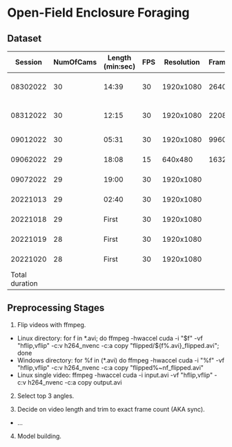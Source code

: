 # Open-Field Enclosure Foraging

## Dataset
| Session  | NumOfCams | Length (min:sec) | FPS | Resolution | FrameCt | Needs | Stage | Type        | Ready | Note                                                                         |
|----------|-----------|------------------|-----|------------|---------|----------------|---|------------|-------|-----|
| 08302022 | 30        | 14:39            | 30  | 1920x1080  | 26400   | v,hflip        | Needs sync | Mat & more  | No    | N/A |
| 08312022 | 30        | 12:15            | 30  | 1920x1080  | 22080   | v,hflip        | Needs sync | Mat & more  | No    | N/A |
| 09012022 | 30        | 05:31            | 30  | 1920x1080  | 9960    | v,hflip        | Needs sync | Mat         | No    | N/A |
| 09062022 | 29        | 18:08            | 15  | 640x480    | 16320   | v,hflip        | Needs sync | Mat         | No    | N/A |
| 09072022 | 29        | 19:00            | 30  | 1920x1080  |         | v,hflip,sync   | Needs sync | Mat         | No    | N/A |
| 20221013 | 29        | 02:40            | 30  | 1920x1080  |         | v,hflip,sync   | Needs sync | Paint Roller| No    | N/A |
| 20221018 | 29        | First            | 30  | 1920x1080  |         | v,hflip,sync   | Needs sync | Paint Roller| No    | Corrupted |
| 20221019 | 28        | First            | 30  | 1920x1080  |         | v,hflip,sync   | Needs sync | Paint Roller| No    | N/A |
| 20221020 | 28        | First            | 30  | 1920x1080  |         | v,hflip,sync   | Needs sync | Paint Roller| No    | N/A |
| Total duration |       |                  |     |            |         |                |         |     |       |        |


## Preprocessing Stages

1. Flip videos with ffmpeg.
- Linux directory: for f in *.avi; do ffmpeg -hwaccel cuda -i "$f" -vf "hflip,vflip" -c:v h264_nvenc -c:a copy "flipped/${f%.avi}_flipped.avi"; done
- Windows directory: for %f in (*.avi) do ffmpeg -hwaccel cuda -i "%f" -vf "hflip,vflip" -c:v h264_nvenc -c:a copy "flipped\%~nf_flipped.avi"
- Linux single video: ffmpeg -hwaccel cuda -i input.avi -vf "hflip,vflip" -c:v h264_nvenc -c:a copy output.avi

2. Select top 3 angles.

3. Decide on video length and trim to exact frame count (AKA sync).
- ...

4. Model building. 
